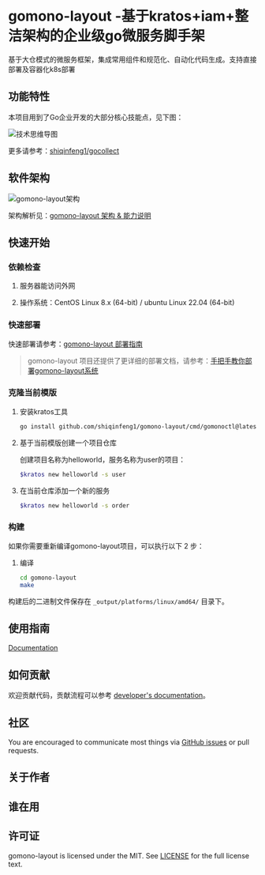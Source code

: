 # gomono-layout -基于kratos+iam+整洁架构的企业级go微服务脚手架

基于大仓模式的微服务框架，集成常用组件和规范化、自动化代码生成。支持直接部署及容器化k8s部署

## 功能特性

本项目用到了Go企业开发的大部分核心技能点，见下图：

![技术思维导图](./docs/images/技术思维导图.png)

更多请参考：[shiqinfeng1/gocollect](https://github.com/shiqinfeng1/gocollect)

## 软件架构

![gomono-layout架构](./docs/images/gomono-layout架构.png)

架构解析见：[gomono-layout 架构 & 能力说明](./docs/guide/zh-CN/installation/installation-architecture.md)

## 快速开始

### 依赖检查

1. 服务器能访问外网

2. 操作系统：CentOS Linux 8.x (64-bit) / ubuntu Linux 22.04 (64-bit)

### 快速部署

快速部署请参考：[gomono-layout 部署指南](docs/guide/zh-CN/installation/README.md#部署指南)

> gomono-layout 项目还提供了更详细的部署文档，请参考：[手把手教你部署gomono-layout系统](docs/guide/zh-CN/installation/installation-procedures.md)

### 克隆当前模版

1. 安装kratos工具

    ```bash
    go install github.com/shiqinfeng1/gomono-layout/cmd/gomonoctl@latest
    ```

2. 基于当前模版创建一个项目仓库

    创建项目名称为helloworld，服务名称为user的项目：

    ```bash
    $kratos new helloworld -s user  
    ```

3. 在当前仓库添加一个新的服务

    ```bash
    $kratos new helloworld -s order  
    ```

### 构建

如果你需要重新编译gomono-layout项目，可以执行以下 2 步：

1. 编译

    ```bash
    cd gomono-layout
    make
    ```

构建后的二进制文件保存在 `_output/platforms/linux/amd64/` 目录下。

## 使用指南

[Documentation](docs/guide/zh-CN)

## 如何贡献

欢迎贡献代码，贡献流程可以参考 [developer's documentation](docs/devel/zh-CN/development.md)。

## 社区

You are encouraged to communicate most things via [GitHub issues](https://github.com/shiqinfeng1/gomono-layout/issues/new/choose) or pull requests.

## 关于作者

## 谁在用

## 许可证

gomono-layout is licensed under the MIT. See [LICENSE](LICENSE) for the full license text.
